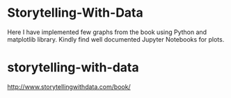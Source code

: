 # Storytelling-With-Data
Here I have implemented few graphs from the book using Python and matplotlib library. Kindly find well documented Jupyter Notebooks for plots.

# storytelling-with-data
http://www.storytellingwithdata.com/book/
